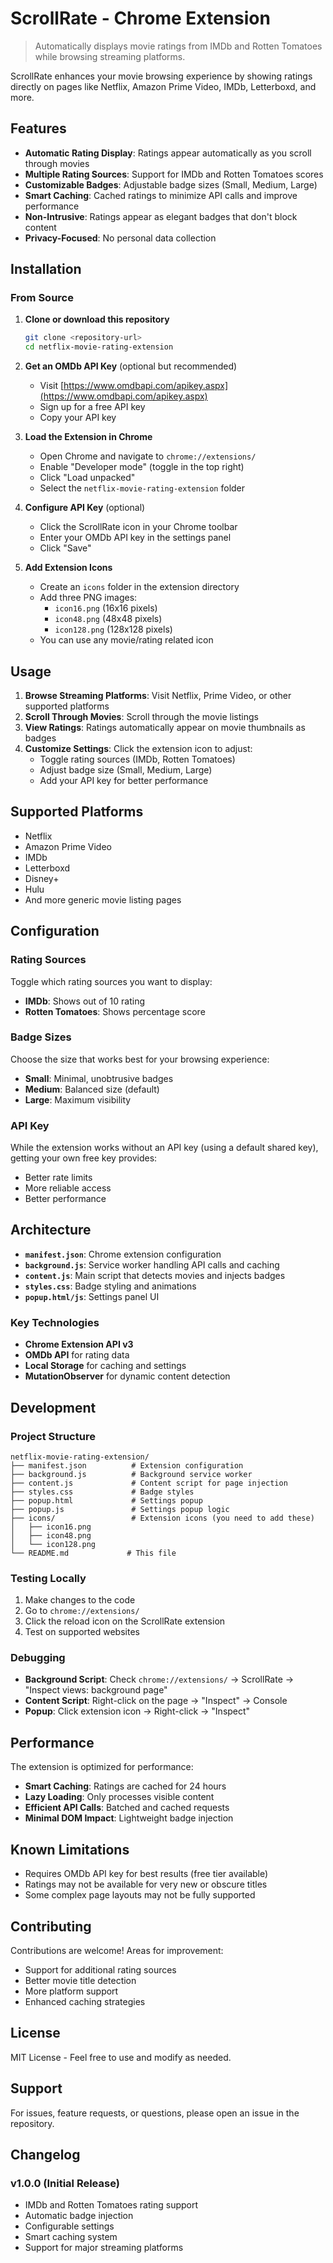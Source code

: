 # ScrollRate - Chrome Extension

> Automatically displays movie ratings from IMDb and Rotten Tomatoes while browsing streaming platforms.

ScrollRate enhances your movie browsing experience by showing ratings directly on pages like Netflix, Amazon Prime Video, IMDb, Letterboxd, and more.

## Features

- **Automatic Rating Display**: Ratings appear automatically as you scroll through movies
- **Multiple Rating Sources**: Support for IMDb and Rotten Tomatoes scores
- **Customizable Badges**: Adjustable badge sizes (Small, Medium, Large)
- **Smart Caching**: Cached ratings to minimize API calls and improve performance
- **Non-Intrusive**: Ratings appear as elegant badges that don't block content
- **Privacy-Focused**: No personal data collection

## Installation

### From Source

1. **Clone or download this repository**
   ```bash
   git clone <repository-url>
   cd netflix-movie-rating-extension
   ```

2. **Get an OMDb API Key** (optional but recommended)
   - Visit [https://www.omdbapi.com/apikey.aspx](https://www.omdbapi.com/apikey.aspx)
   - Sign up for a free API key
   - Copy your API key

3. **Load the Extension in Chrome**
   - Open Chrome and navigate to `chrome://extensions/`
   - Enable "Developer mode" (toggle in the top right)
   - Click "Load unpacked"
   - Select the `netflix-movie-rating-extension` folder

4. **Configure API Key** (optional)
   - Click the ScrollRate icon in your Chrome toolbar
   - Enter your OMDb API key in the settings panel
   - Click "Save"

5. **Add Extension Icons**
   - Create an `icons` folder in the extension directory
   - Add three PNG images:
     - `icon16.png` (16x16 pixels)
     - `icon48.png` (48x48 pixels)
     - `icon128.png` (128x128 pixels)
   - You can use any movie/rating related icon

## Usage

1. **Browse Streaming Platforms**: Visit Netflix, Prime Video, or other supported platforms
2. **Scroll Through Movies**: Scroll through the movie listings
3. **View Ratings**: Ratings automatically appear on movie thumbnails as badges
4. **Customize Settings**: Click the extension icon to adjust:
   - Toggle rating sources (IMDb, Rotten Tomatoes)
   - Adjust badge size (Small, Medium, Large)
   - Add your API key for better performance

## Supported Platforms

- Netflix
- Amazon Prime Video
- IMDb
- Letterboxd
- Disney+
- Hulu
- And more generic movie listing pages

## Configuration

### Rating Sources
Toggle which rating sources you want to display:
- **IMDb**: Shows out of 10 rating
- **Rotten Tomatoes**: Shows percentage score

### Badge Sizes
Choose the size that works best for your browsing experience:
- **Small**: Minimal, unobtrusive badges
- **Medium**: Balanced size (default)
- **Large**: Maximum visibility

### API Key
While the extension works without an API key (using a default shared key), getting your own free key provides:
- Better rate limits
- More reliable access
- Better performance

## Architecture

- **`manifest.json`**: Chrome extension configuration
- **`background.js`**: Service worker handling API calls and caching
- **`content.js`**: Main script that detects movies and injects badges
- **`styles.css`**: Badge styling and animations
- **`popup.html/js`**: Settings panel UI

### Key Technologies

- **Chrome Extension API v3**
- **OMDb API** for rating data
- **Local Storage** for caching and settings
- **MutationObserver** for dynamic content detection

## Development

### Project Structure
```
netflix-movie-rating-extension/
├── manifest.json          # Extension configuration
├── background.js          # Background service worker
├── content.js             # Content script for page injection
├── styles.css             # Badge styles
├── popup.html             # Settings popup
├── popup.js               # Settings popup logic
├── icons/                 # Extension icons (you need to add these)
│   ├── icon16.png
│   ├── icon48.png
│   └── icon128.png
└── README.md             # This file
```

### Testing Locally

1. Make changes to the code
2. Go to `chrome://extensions/`
3. Click the reload icon on the ScrollRate extension
4. Test on supported websites

### Debugging

- **Background Script**: Check `chrome://extensions/` → ScrollRate → "Inspect views: background page"
- **Content Script**: Right-click on the page → "Inspect" → Console
- **Popup**: Click extension icon → Right-click → "Inspect"

## Performance

The extension is optimized for performance:
- **Smart Caching**: Ratings are cached for 24 hours
- **Lazy Loading**: Only processes visible content
- **Efficient API Calls**: Batched and cached requests
- **Minimal DOM Impact**: Lightweight badge injection

## Known Limitations

- Requires OMDb API key for best results (free tier available)
- Ratings may not be available for very new or obscure titles
- Some complex page layouts may not be fully supported

## Contributing

Contributions are welcome! Areas for improvement:
- Support for additional rating sources
- Better movie title detection
- More platform support
- Enhanced caching strategies

## License

MIT License - Feel free to use and modify as needed.

## Support

For issues, feature requests, or questions, please open an issue in the repository.

## Changelog

### v1.0.0 (Initial Release)
- IMDb and Rotten Tomatoes rating support
- Automatic badge injection
- Configurable settings
- Smart caching system
- Support for major streaming platforms

